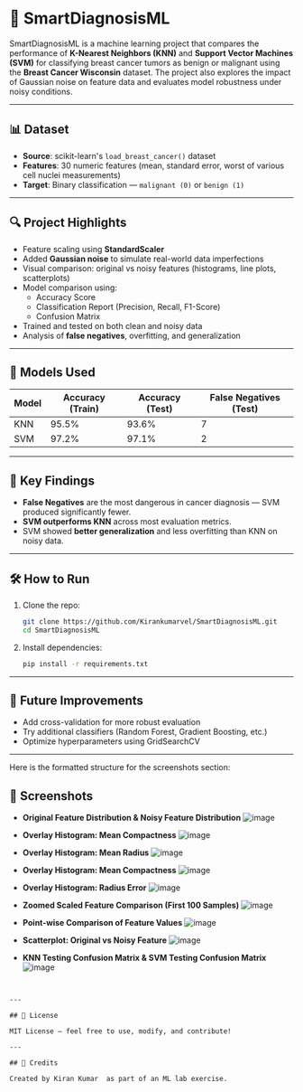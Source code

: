 # 🧠 SmartDiagnosisML

SmartDiagnosisML is a machine learning project that compares the performance of **K-Nearest Neighbors (KNN)** and **Support Vector Machines (SVM)** for classifying breast cancer tumors as benign or malignant using the **Breast Cancer Wisconsin** dataset. The project also explores the impact of Gaussian noise on feature data and evaluates model robustness under noisy conditions.

---

## 📊 Dataset

- **Source**: scikit-learn's `load_breast_cancer()` dataset
- **Features**: 30 numeric features (mean, standard error, worst of various cell nuclei measurements)
- **Target**: Binary classification — `malignant (0)` or `benign (1)`

---

## 🔍 Project Highlights

- Feature scaling using **StandardScaler**
- Added **Gaussian noise** to simulate real-world data imperfections
- Visual comparison: original vs noisy features (histograms, line plots, scatterplots)
- Model comparison using:
  - Accuracy Score
  - Classification Report (Precision, Recall, F1-Score)
  - Confusion Matrix
- Trained and tested on both clean and noisy data
- Analysis of **false negatives**, overfitting, and generalization

---

## 🚀 Models Used

| Model | Accuracy (Train) | Accuracy (Test) | False Negatives (Test) |
|-------|------------------|-----------------|--------------------------|
| KNN   | 95.5%            | 93.6%           | 7                        |
| SVM   | 97.2%            | 97.1%           | 2                        |

---

## 📌 Key Findings

- **False Negatives** are the most dangerous in cancer diagnosis — SVM produced significantly fewer.
- **SVM outperforms KNN** across most evaluation metrics.
- SVM showed **better generalization** and less overfitting than KNN on noisy data.

---

## 🛠️ How to Run

1. Clone the repo:
   ```bash
   git clone https://github.com/Kirankumarvel/SmartDiagnosisML.git
   cd SmartDiagnosisML
   ```

2. Install dependencies:
   ```bash
   pip install -r requirements.txt
   ```


---

## 🧠 Future Improvements

- Add cross-validation for more robust evaluation
- Try additional classifiers (Random Forest, Gradient Boosting, etc.)
- Optimize hyperparameters using GridSearchCV

---

Here is the formatted structure for the screenshots section:


## 📸 Screenshots

- **Original Feature Distribution & Noisy Feature Distribution**
  ![image](https://github.com/user-attachments/assets/aaa42a7b-9b76-48de-bfca-60dc48e90adf)

- **Overlay Histogram: Mean Compactness**
  ![image](https://github.com/user-attachments/assets/4a20570f-a391-4e82-b2b4-c81aa7cdf75d)

- **Overlay Histogram: Mean Radius**
  ![image](https://github.com/user-attachments/assets/ae9918b5-4e95-4f16-a696-4cd46ee605f0)

- **Overlay Histogram: Mean Compactness**
  ![image](https://github.com/user-attachments/assets/050e637a-db4c-4dac-96f0-56781bf2f936)

- **Overlay Histogram: Radius Error**
  ![image](https://github.com/user-attachments/assets/a5e6cb0a-3d59-4d7c-9039-82232ae9a3b1)

- **Zoomed Scaled Feature Comparison (First 100 Samples)**
  ![image](https://github.com/user-attachments/assets/184cb7da-3e9f-413d-ad0c-811454b97963)

- **Point-wise Comparison of Feature Values**
  ![image](https://github.com/user-attachments/assets/348c1dd9-ea06-4c36-9078-356406afa679)

- **Scatterplot: Original vs Noisy Feature**
  ![image](https://github.com/user-attachments/assets/e0bcfbfc-56a5-41da-a240-87e076c64dbc)

- **KNN Testing Confusion Matrix & SVM Testing Confusion Matrix**
  ![image](https://github.com/user-attachments/assets/c461cea9-09a0-4550-ab53-631a77ef5b0d)
```


---

## 📄 License

MIT License — feel free to use, modify, and contribute!

---

## 💬 Credits

Created by Kiran Kumar  as part of an ML lab exercise.
